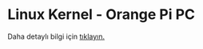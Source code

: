 # Linux Kernel - Orange Pi PC

Daha detaylı bilgi için [tıklayın.](https://medium.com/@bilgehanbiricik/orange-pi-pcde-linux-kernel-%C3%BCzeri%CC%87nde-dht11-isi-sens%C3%B6r%C3%BC-i%CC%87le-rgb-led-yakma-5c9da894c579)
